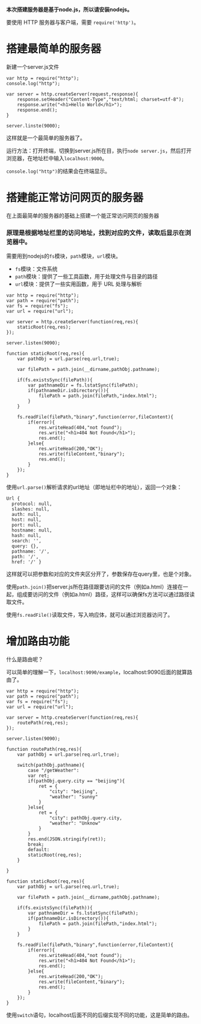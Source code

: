 **本次搭建服务器是基于node.js，所以请安装nodejs。**

要使用 HTTP 服务器与客户端，需要 `require('http')`。

# 搭建最简单的服务器

新建一个server.js文件
```
var http = require("http");
console.log("http");

var server = http.createServer(request,response){
    response.setHeader("Content-Type","text/html; charset=utf-8");
    response.write("<h1>Hello World</h1>");
    response.end();
}

server.linste(9000);
```
这样就是一个最简单的服务器了。

运行方法：打开终端，切换到server.js所在目，执行`node server.js`，然后打开浏览器，在地址栏中输入`localhost:9000`。

`console.log("http")`的结果会在终端显示。


# 搭建能正常访问网页的服务器

在上面最简单的服务器的基础上搭建一个能正常访问网页的服务器

### 原理是根据地址栏里的访问地址，找到对应的文件，读取后显示在浏览器中。

需要用到nodejs的`fs`模块，`path`模块，`url`模块。

+ `fs`模块：文件系统
+ `path`模块：提供了一些工具函数，用于处理文件与目录的路径
+ `url`模块：提供了一些实用函数，用于 URL 处理与解析

```
var http = require("http");
var path = require("path");
var fs = require("fs");
var url = require("url");

var server = http.createServer(function(req,res){
	staticRoot(req,res);
});

server.listen(9090);

function staticRoot(req,res){
	var pathObj = url.parse(req.url,true);

	var filePath = path.join(__dirname,pathObj.pathname);

	if(fs.existsSync(filePath)){
		var pathnameDir = fs.lstatSync(filePath);
		if(pathnameDir.isDirectory()){
			filePath = path.join(filePath,"index.html");
		}
	}

	fs.readFile(filePath,"binary",function(error,fileContent){
		if(error){
			res.writeHead(404,"not found");
			res.write("<h1>404 Not Found</h1>");
			res.end();
		}else{
			res.writeHead(200,"OK");
			res.write(fileContent,"binary");
			res.end();
		}
	});
}

```

使用`url.parse()`解析请求的url地址（即地址栏中的地址），返回一个对象：

```
Url {
  protocol: null,
  slashes: null,
  auth: null,
  host: null,
  port: null,
  hostname: null,
  hash: null,
  search: '',
  query: {},
  pathname: '/',
  path: '/',
  href: '/' }

```
这样就可以把参数和对应的文件夹区分开了，参数保存在query里，也是个对象。

使用`path.join()`把server.js所在路径跟要访问的文件（例如a.html）连接在一起，组成要访问的文件（例如a.html）路径，这样可以确保fs方法可以通过路径读取文件。

使用`fs.readFile()`读取文件，写入响应体，就可以通过浏览器访问了。

# 增加路由功能

什么是路由呢？

可以简单的理解一下，`localhost:9090/example`，localhost:9090后面的就算路由了。

```
var http = require("http");
var path = require("path");
var fs = require("fs");
var url = require("url");

var server = http.createServer(function(req,res){
	routePath(req,res);
});

server.listen(9090);

function routePath(req,res){
	var pathObj = url.parse(req.url,true);

	switch(pathObj.pathname){
		case "/getWeather":
		var ret;
		if(pathObj.query.city == "beijing"){
			ret = {
				"city": "beijing",
				"weather": "sunny"
			}
		}else{
			ret = {
				"city": pathObj.query.city,
				"weather": "Unknow"
			}
		}
		res.end(JSON.stringify(ret));
		break;
		default:
		staticRoot(req,res);
	}

}

function staticRoot(req,res){
	var pathObj = url.parse(req.url,true);

	var filePath = path.join(__dirname,pathObj.pathname);

	if(fs.existsSync(filePath)){
		var pathnameDir = fs.lstatSync(filePath);
		if(pathnameDir.isDirectory()){
			filePath = path.join(filePath,"index.html");
		}
	}

	fs.readFile(filePath,"binary",function(error,fileContent){
		if(error){
			res.writeHead(404,"not found");
			res.write("<h1>404 Not Found</h1>");
			res.end();
		}else{
			res.writeHead(200,"OK");
			res.write(fileContent,"binary");
			res.end();
		}
	});
}
```

使用`switch`语句，localhost后面不同的后缀实现不同的功能，这是简单的路由。

